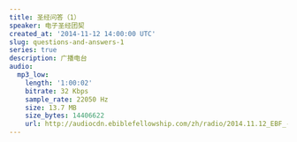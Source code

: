 ```yaml
---
title: 圣经问答（1）
speaker: 电子圣经团契
created_at: '2014-11-12 14:00:00 UTC'
slug: questions-and-answers-1
series: true
description: 广播电台
audio:
  mp3_low:
    length: '1:00:02'
    bitrate: 32 Kbps
    sample_rate: 22050 Hz
    size: 13.7 MB
    size_bytes: 14406622
    url: http://audiocdn.ebiblefellowship.com/zh/radio/2014.11.12_EBF_-_Questions_and_Answers_1.mp3
---
```

